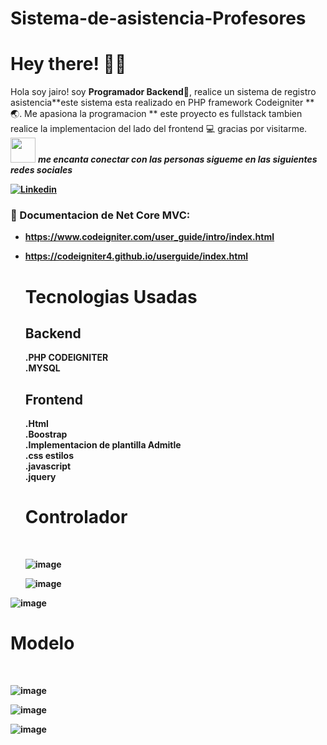 # Sistema-de-asistencia-Profesores
# Hey there! :wave::smiley:

Hola soy jairo! soy **Programador Backend**:iphone:, realice un sistema de registro asistencia**este sistema esta realizado  en PHP framework Codeigniter **:earth_asia:. Me apasiona la programacion  ** este proyecto es fullstack tambien realice la implementacion del lado del frontend :computer: gracias por visitarme.
<br>
<img src="https://media.giphy.com/media/LnQjpWaON8nhr21vNW/giphy.gif" width="40"> <em><b>me encanta conectar con las personas sigueme en las siguientes redes sociales</em>

<!-- Your badges -->
[![Linkedin](https://img.shields.io/badge/-JairoAyllon-blue?style=flat&logo=Linkedin&logoColor=white)](https://www.linkedin.com/in/jairo-andre-ayllon-cardenas-9bb46b202/)
<!-- Profile View Count -->
 
<!-- Working GIF -->
<!--<img src="https://github.com/JoykishanSharma/JoykishanSharma/blob/master/dev_object.png" alt="dev_object" align="right" width="500" height="250" />-->

### 💼  Documentacion de Net Core MVC: 
* https://www.codeigniter.com/user_guide/intro/index.html
* https://codeigniter4.github.io/userguide/index.html
  
  <h1>Tecnologias Usadas</h1>
  
  <h2>Backend</h2>
  .PHP CODEIGNITER</br>
  .MYSQL</br>
  
  <h2>Frontend</h2>
  .Html</br>
  .Boostrap</br>
  .Implementacion de plantilla Admitle</br>
  .css estilos</br>
  .javascript</br>
  .jquery</br>
  
  <h1>Controlador </h1></br>
		
		
  ![image](https://github.com/josiasisrael14/sistema-de-asistencias/assets/43103053/87b40685-a42a-4d6a-b7ba-3c1a6a2c504d)
  
  ![image](https://github.com/josiasisrael14/sistema-de-asistencias/assets/43103053/42557c92-5f06-45bc-b064-b7e2c8c7ec50)

  
![image](https://github.com/josiasisrael14/sistema-de-asistencias/assets/43103053/2937a54b-552a-4a21-8376-587848eb5023)


<h1>Modelo</h1></br>


![image](https://github.com/josiasisrael14/sistema-de-asistencias/assets/43103053/ce47fe12-ffda-48e7-bef1-19aa1463af0b)


![image](https://github.com/josiasisrael14/sistema-de-asistencias/assets/43103053/615c0ea3-0393-4640-8ab5-fb57d058083f)


![image](https://github.com/josiasisrael14/sistema-de-asistencias/assets/43103053/ef4eff41-b0f3-4243-ac84-5d357353ddb8)
  

 
 


